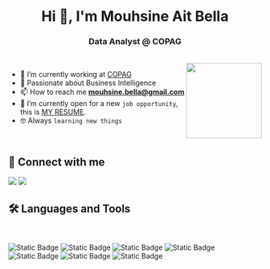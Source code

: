 <h1 align="center">Hi 👋, I'm Mouhsine Ait Bella</h1>
<h3 align="center">Data Analyst @ COPAG</h3>

<br>
<img align="right" src="https://user-images.githubusercontent.com/63050133/156676671-d5b2e362-97d4-4404-9447-dd71ddfea82f.gif" width =150px/>

- 🔭 I’m currently working at [COPAG](https://www.linkedin.com/company/copag/)
- 🌱 Passionate about Business Intelligence
- 📫 How to reach me **mouhsine.bella@gmail.com**
- :thinking: I’m currently open for a new `job opportunity`,
   this is [MY RESUME]().
- :nerd_face: Always `learning new things`

<br>

## 📩 Connect with me
<p>
    <a href="mailto:mouhsine.bella@gmail.com" title="Gmail"><img src="https://img.shields.io/badge/gmail-%23F05033.svg?style=for-the-badge&logo=gmail&logoColor=white"/></a>  
    <a href="https://www.linkedin.com/in/aitbella-mouhsine/" title="LinkedIn"><img src="https://img.shields.io/badge/linkedin-%230077B5.svg?style=for-the-badge&logo=linkedin&logoColor=white"/></a>  
</p>

## 🛠 Languages and Tools
<br>

![Static Badge](https://img.shields.io/badge/PowerBI-1?style=for-the-badge&logo=powerbi&color=%23F0E68C)
![Static Badge](https://img.shields.io/badge/SSIS-1?style=for-the-badge&logo=microsoftsqlserver&color=%23708090)
![Static Badge](https://img.shields.io/badge/SSAS-1?style=for-the-badge&logo=microsoftsqlserver&color=%231E90FF)
![Static Badge](https://img.shields.io/badge/TABULAR-1?style=for-the-badge&logo=task&color=%2387CEEB)
![Static Badge](https://img.shields.io/badge/SQL%20SERVER-1?style=for-the-badge&logo=microsoftsqlserver&color=red)
![Static Badge](https://img.shields.io/badge/Python-1?style=for-the-badge&logo=python&color=%23eeeee4)
![Static Badge](https://img.shields.io/badge/Microsoft%20Fabric-1?style=for-the-badge&logo=Microsoft&color=%2376b5c5)

